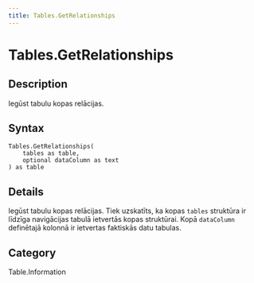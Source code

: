 ```yaml
---
title: Tables.GetRelationships
---
```


# Tables.GetRelationships


## Description

Iegūst tabulu kopas relācijas.


## Syntax

```powerquery
Tables.GetRelationships(
    tables as table,
    optional dataColumn as text
) as table
```


## Details

Iegūst tabulu kopas relācijas. Tiek uzskatīts, ka kopas <code>tables</code> struktūra ir līdzīga navigācijas tabulā ietvertās kopas struktūrai. Kopā <code>dataColumn</code> definētajā kolonnā ir ietvertas faktiskās datu tabulas.



## Category
Table.Information

